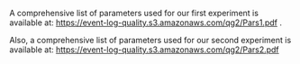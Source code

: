 A comprehensive list of parameters used for our first experiment is available at: https://event-log-quality.s3.amazonaws.com/qg2/Pars1.pdf . 

Also, a comprehensive list of parameters used for our second experiment is available at: https://event-log-quality.s3.amazonaws.com/qg2/Pars2.pdf 
